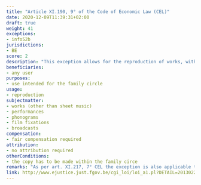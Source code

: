 ```yaml
---
title: "Article XI.190, 9° of the Code of Economic Law (CEL)"
date: 2020-12-09T11:39:31+02:00 
draft: true
weight: 41
exceptions:
- info52b
jurisdictions:
- BE
score: 2
description: "This exception allows for the reproduction of works, with the exception of sheet music, made within the family circle and exclusively intended for that circle." 
beneficiaries:
- any user
purposes: 
- use intended for the family circle
usage:
- reproduction
subjectmatter:
- works (other than sheet music)
- performances
- phonograms
- film fixations
- broadcasts
compensation:
- fair compensation required
attribution: 
- no attribution required
otherConditions: 
- the copy has to be made within the family circe
remarks: "As per art. XI.217, 7° CEL the exception is also applicable to performers' (art. XI.205.1 § 1 CEL); film producers' (art. XI.209.1 CEL); phonogram producers' (art. XI.213 CEL) and broadcasters' (art. XI.215.1 CEL) rights.<br /><br />As per art.XI.193 CEL, all Belgian exceptions are of mandatory nature."
link: http://www.ejustice.just.fgov.be/cgi_loi/loi_a1.pl?DETAIL=2013022819%2FF&caller=list&row_id=1&numero=1&rech=1&cn=2013022819&table_name=LOI&nm=2013A11134&la=F&chercher=t&dt=CODE+DE+DROIT+ECONOMIQUE&language=fr&fr=f&choix1=ET&choix2=ET&fromtab=loi_all&sql=dt+contains++%27CODE%27%2526+%27DE%27%2526+%27DROIT%27%2526+%27ECONOMIQUE%27and+actif+%3D+%27Y%27&tri=dd+AS+RANK+&trier=promulgation&imgcn.x=59&imgcn.y=7
---
```

